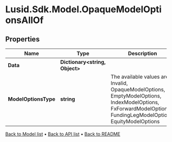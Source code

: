 # Lusid.Sdk.Model.OpaqueModelOptionsAllOf

## Properties

Name | Type | Description | Notes
------------ | ------------- | ------------- | -------------
**Data** | **Dictionary&lt;string, Object&gt;** |  | 
**ModelOptionsType** | **string** | The available values are: Invalid, OpaqueModelOptions, EmptyModelOptions, IndexModelOptions, FxForwardModelOptions, FundingLegModelOptions, EquityModelOptions | 

[Back to Model list](../README.md#documentation-for-models) &#8226; [Back to API list](../README.md#documentation-for-api-endpoints) &#8226; [Back to README](../README.md)

